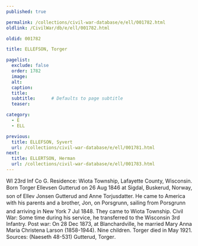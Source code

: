```yaml
---
published: true

permalink: /collections/civil-war-database/e/ell/001782.html
oldlink: /CivilWar/db/e/ell/001782.html

oldid: 001782

title: ELLEFSON, Torger

pagelist:
  exclude: false
  order: 1782
  image: 
  alt:
  caption:
  title:
  subtitle:      # Defaults to page subtitle
  teaser:

category: 
  - E 
  - ELL

previous:
  title: ELLEFSON, Syvert
  url: /collections/civil-war-database/e/ell/001781.html  
next:
  title: ELLERTSON, Herman
  url: /collections/civil-war-database/e/ell/001783.html   
---
```

WI 23rd Inf Co G. Residence: Wiota Township, Lafayette County, Wisconsin. Born &#147;Torger Ellevsen Gutterud&#148; on 26 Aug 1846 at Sigdal, Buskerud, Norway, son of Ellev Jonsen Gutterud and Anne Torjusdatter. He came to America with his parents and a brother, Jon, on &#147;Porsgrunn&#148;, sailing from Porsgrunn and arriving in New York 7 Jul 1848. They came to Wiota Township. Civil War: Some time during his service, he transferred to the Wisconsin 3rd Infantry. Post war: On 28 Dec 1873, at Blanchardville, he married Mary Anna Maria Christena Larson (1858-1944). Nine children. Torger died in May 1921. Sources: (Naeseth &#146;48-531) &#147;Gutterud, Torger&#148;.